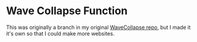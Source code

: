 # Wave Collapse Function

This was originally a branch in my original [WaveCollapse repo](https://github.com/MasterCubo/WaveCollapse), but I made it it's own so that I could make more websites.
